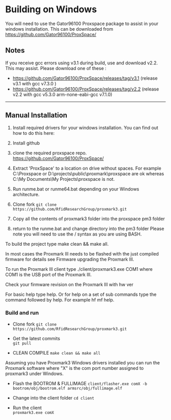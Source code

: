 # Building on Windows
You will need to use the Gator96100 Proxspace package to assist in your windows installation.
This can be downloaded from https://github.com/Gator96100/ProxSpace/
## Notes
If you receive gcc errors using v3.1 during build, use and download v2.2. This may assist. 
Please download one of these :
- https://github.com/Gator96100/ProxSpace/releases/tag/v3.1   (release v3.1 with gcc v7.3.0 )
- https://github.com/Gator96100/ProxSpace/releases/tag/v2.2   (release v2.2 with gcc v5.3.0 arm-none-eabi-gcc v7.1.0)

---
## Manual Installation
1) Install required drivers for your windows installation.
You can find out how to do this here: 

2) Install github

3) clone the required proxspace repo. https://github.com/Gator96100/ProxSpace/

4) Extract 'ProxSpace' to a location on drive without spaces. 
For example C:\Proxspace or D:\projects\public\proxmark\proxspace are ok whereas C:\My Documents\My Projects\proxspace is not.

5) Run runme.bat or runme64.bat depending on your Windows architecture.


6) Clone fork
`git clone https://github.com/RfidResearchGroup/proxmark3.git`

7) Copy all the contents of proxmark3 folder into the proxspace pm3 folder

8) return to the runme.bat and change directory into the pm3 folder 
Please note you will need to use the / syntax as you are using BASH.

To build the project type make clean && make all.

In most cases the Proxmark III needs to be flashed with the just compiled firmware for details see Firmware upgrading the Proxmark III.

To run the Proxmark III client type ./client/proxmark3.exe COM1 where COM1 is the USB port of the Proxmark III.

Check your firmware revision on the Proxmark III with hw ver

For basic help type help. Or for help on a set of sub commands type the command followed by help. For example hf mf help.

### Build and run

- Clone fork
`git clone https://github.com/RfidResearchGroup/proxmark3.git`

- Get the latest commits	
`git pull`

- CLEAN COMPILE
`make clean && make all`

Assuming you have Proxmark3 Windows drivers installed you can run the Proxmark software where "X" is the com port number assigned to proxmark3 under Windows. 
	
- Flash the BOOTROM & FULLIMAGE
`client/flasher.exe comX -b bootrom/obj/bootrom.elf armsrc/obj/fullimage.elf`
	
- Change into the client folder
`cd client`
	
- Run the client	
`proxmark3.exe comX`

